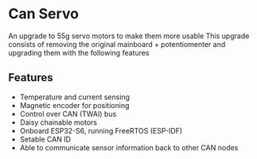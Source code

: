 # Can Servo
An upgrade to 55g servo motors to make them more usable
This upgrade consists of removing the original mainboard + potentiomenter and upgrading them with the following features

## Features
- Temperature and current sensing
-  Magnetic encoder for positioning
- Control over CAN (TWAI) bus
- Daisy chainable motors
- Onboard ESP32-S6, running FreeRTOS (ESP-IDF)
- Setable CAN ID
- Able to communicate sensor information back to other CAN nodes
